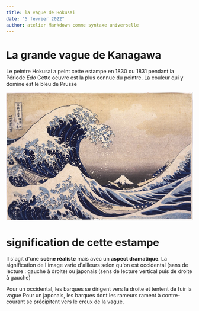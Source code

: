 ```yaml
---
title: la vague de Hokusai
date: "5 février 2022"
author: atelier Markdown comme syntaxe universelle
---
```


# La grande vague de Kanagawa

Le peintre Hokusai a peint cette estampe en 1830 ou 1831 pendant la
Période *Edo* Cette oeuvre est la plus connue du peintre. La couleur qui
y domine est le bleu de Prusse

![grande vague de Kanagawa](images/wave.jpg)

# signification de cette estampe

Il s'agit d'une **scène réaliste** mais avec un **aspect dramatique**.
La signification de l'image varie d'ailleurs selon qu'on est occidental
(sans de lecture : gauche à droite) ou japonais (sens de lecture
vertical puis de droite à gauche)

Pour un occidental, les barques se dirigent vers la droite et tentent de
fuir la vague Pour un japonais, les barques dont les rameurs rament à
contre-courant se précipitent vers le creux de la vague.
